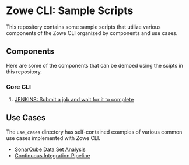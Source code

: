 # Zowe CLI: Sample Scripts

This repository contains some sample scripts that utilize various components of the Zowe CLI organized by components and use cases.

## Components

Here are some of the components that can be demoed using the scipts in this repository.

### Core CLI

1. [JENKINS: Submit a job and wait for it to complete](./Jenkins/Simple%20Pipeline/README.md)

## Use Cases
The `use_cases` directory has self-contained examples of various common use cases implemented with Zowe CLI.

- [SonarQube Data Set Analysis](./use_cases/sonarqube_datasets/)
- [Continuous Integration Pipeline](./use_cases/CI_pipeline/)
